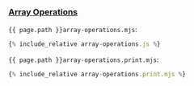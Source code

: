 ### [Array Operations](../array-operations.zip)

`{{ page.path }}array-operations.mjs`:
```js
{% include_relative array-operations.js %}
```

`{{ page.path }}array-operations.print.mjs`:
```js
{% include_relative array-operations.print.mjs %}
```
